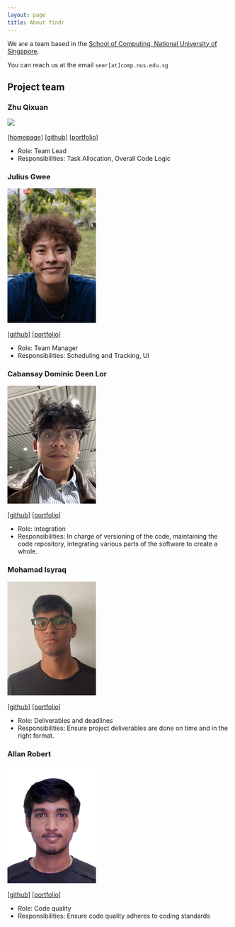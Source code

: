 ```yaml
---
layout: page
title: About findr
---
```


We are a team based in the [School of Computing, National University of Singapore](https://www.comp.nus.edu.sg).

You can reach us at the email `seer[at]comp.nus.edu.sg`

## Project team

### Zhu Qixuan

<img src="images/qiiiixuan.png" width="200px">

[[homepage](https://www.linkedin.com/in/qixuan-zhu-585926299/)]
[[github](https://github.com/qiiiixuan)]
[[portfolio](team/qixuan.md)]

* Role: Team Lead
* Responsibilities: Task Allocation, Overall Code Logic

### Julius Gwee

<img src="images/julius-gwee.png" width="200px">

[[github](http://github.com/julius-gwee)]
[[portfolio](team/julius-gwee.md)]

* Role: Team Manager
* Responsibilities: Scheduling and Tracking, UI

### Cabansay Dominic Deen Lor

<img src="images/dominicddl.png" width="200px">

[[github](http://github.com/dominicddl)] [[portfolio](team/dominicddl.md)]

* Role: Integration
* Responsibilities: In charge of versioning of the code, maintaining the code repository, integrating various parts of the software to create a whole.

### Mohamad Isyraq

<img src="images/isyraqyusof.png" width="200px">

[[github](http://github.com/isyraqyusof)]
[[portfolio](team/isyraqyusof.md)]

* Role: Deliverables and deadlines
* Responsibilities: Ensure project deliverables are done on time and in the right format.

### Allan Robert

<img src="images/allanrobert0203.png" width="200px">

[[github](http://github.com/allanrobert0203)]
[[portfolio](https://www.linkedin.com/in/allan-robert-93a95b301?utm_source=share&utm_campaign=share_via&utm_content=profile&utm_medium=ios_app)]

* Role: Code quality
* Responsibilities: Ensure code quality adheres to coding standards
